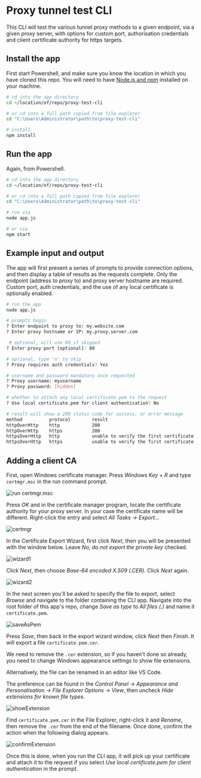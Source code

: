 # Proxy tunnel test CLI

This CLI will test the various tunnel proxy methods to a given endpoint, via a given proxy server, with options for custom port, authorisation credentials and client certificate authority for https targets.

## Install the app

First start Powershell, and make sure you know the location in which you have cloned this repo. You will need to have [Node.js and npm](https://nodejs.org/en/) installed on your machine.

```bash
# cd into the app directory
cd ~/location/of/repo/proxy-test-cli

# or cd into a full path copied from file explorer
cd "C:\Users\Administrator\path\to\proxy-test-cli"

# install
npm install
```

## Run the app

Again, from Powershell.

```bash
# cd into the app directory
cd ~/location/of/repo/proxy-test-cli

# or cd into a full path copied from file explorer
cd "C:\Users\Administrator\path\to\proxy-test-cli"

# run via
node app.js

# or via
npm start
```

## Example input and output

The app will first present a series of prompts to provide connection options, and then display a table of results as the requests complete. Only the endpoint (address to proxy to) and proxy server hostname are required. Custom port, auth credentials, and the use of any local certificate is optionally enabled.

```bash
# run the app
node app.js

# prompts begin
? Enter endpoint to proxy to: my.website.com
? Enter proxy hostname or IP: my.proxy.server.com

 # optional, will use 80 if skipped
? Enter proxy port (optional): 80

# optional, type 'n' to skip
? Proxy requires auth credentials? Yes

# username and password mandatory once requested
? Proxy username: myusername
? Proxy password: [hidden]

# whether to attach any local certificate.pem to the request
? Use local certificate.pem for client authentication? No

# result will show a 200 status code for success, or error message
method          protocol        result
httpOverHttp    http            200
httpOverHttp    https           200
httpsOverHttp   http            unable to verify the first certificate
httpsOverHttp   https           unable to verify the first certificate
```

## Adding a client CA

First, open Windows certificate manager. Press _Windows Key + R_ and type `certmgr.msc` in the run command prompt.

![run certmgr.msc](/docs/assets/run_certmgr.png)

Press _OK_ and in the certificate manager program, locate the certificate authority for your proxy server. In your case the certificate name will be different. Right-click the entry and select _All Tasks -> Export..._

![certmgr](/docs/assets/certmgr.png)

In the Certificate Export Wizard, first click _Next_, then you will be presented with the window below. Leave _No, do not export the private key_ checked.

![wizard1](/docs/assets/wizard1.png)

Click _Next_, then choose _Base-64 encoded X.509 (.CER)_. Click _Next_ again.

![wizard2](/docs/assets/wizard2.png)

In the next screen you'll be asked to specify the file to export, select _Browse_ and navigate to the folder containing the CLI app. Navigate into the root folder of this app's repo, change _Save as type_ to _All files (*.*)_ and name it `certificate.pem`.

![saveAsPem](/docs/assets/saveAsPEM.png)

Press _Save_, then back in the export wizard window, click _Next_ then _Finish_. It will export a file `certificate.pem.cer`.

We need to remove the `.cer` extension, so if you haven't done so already, you need to change Windows appearance settings to show file extensions.

Alternatively, the file can be renamed in an editor like VS Code.

The preference can be found in the _Control Panel -> Appearance and Personalisation -> File Explorer Options -> View_, then uncheck _Hide extensions for known file types_.

![showExtension](/docs/assets/showExtension.png)

Find `certificate.pem.cer` in the File Explorer, right-click it and _Rename_, then remove the `.cer` from the end of the filename. Once done, confirm the action when the following dialog appears.

![confirmExtension](/docs/assets/confirmExtension.png)

Once this is done, when you run the CLI app, it will pick up your certificate and attach it to the request if you select _Use local certificate.pem for client authentication_ in the prompt.
